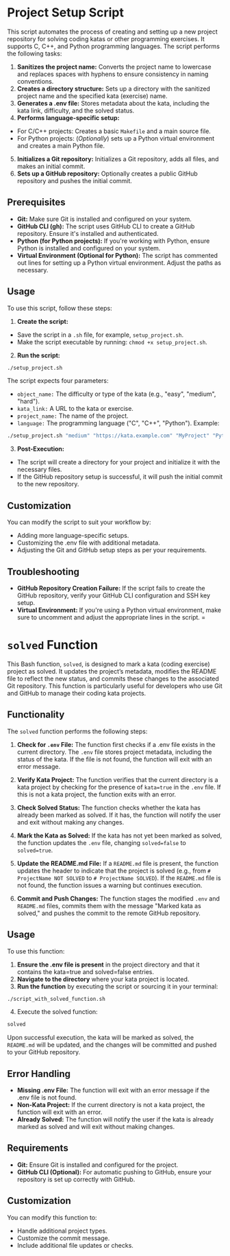 # Project Setup Script
This script automates the process of creating and setting up a new project repository for solving coding katas or other programming exercises. It supports C, C++, and Python programming languages. The script performs the following tasks:

1. **Sanitizes the project name:** Converts the project name to lowercase and replaces spaces with hyphens to ensure consistency in naming conventions.
2. **Creates a directory structure:** Sets up a directory with the sanitized project name and the specified kata (exercise) name.
3. **Generates a .env file:** Stores metadata about the kata, including the kata link, difficulty, and the solved status.
4. **Performs language-specific setup:**
* For C/C++ projects: Creates a basic `Makefile` and a main source file.
* For Python projects: (_Optionally_) sets up a Python virtual environment and creates a main Python file.
5. **Initializes a Git repository:** Initializes a Git repository, adds all files, and makes an initial commit.
6. **Sets up a GitHub repository:** Optionally creates a public GitHub repository and pushes the initial commit.
## Prerequisites
* **Git:** Make sure Git is installed and configured on your system.
* **GitHub CLI (gh):** The script uses GitHub CLI to create a GitHub repository. Ensure it's installed and authenticated.
* **Python (for Python projects):** If you're working with Python, ensure Python is installed and configured on your system.
* **Virtual Environment (Optional for Python):** The script has commented out lines for setting up a Python virtual environment. Adjust the paths as necessary.
## Usage
To use this script, follow these steps:

1. **Create the script:**

* Save the script in a `.sh` file, for example, `setup_project.sh`.
* Make the script executable by running: `chmod +x setup_project.sh`.
2. **Run the script:**

```bash
./setup_project.sh
```
The script expects four parameters:

* `object_name:` The difficulty or type of the kata (e.g., "easy", "medium", "hard").
* `kata_link:` A URL to the kata or exercise.
* `project_name:` The name of the project.
* `language:` The programming language ("C", "C++", "Python").
Example:

```bash
./setup_project.sh "medium" "https://kata.example.com" "MyProject" "Python"
```
3. **Post-Execution:**

* The script will create a directory for your project and initialize it with the necessary files.
* If the GitHub repository setup is successful, it will push the initial commit to the new repository.
## Customization
You can modify the script to suit your workflow by:

* Adding more language-specific setups.
* Customizing the .env file with additional metadata.
* Adjusting the Git and GitHub setup steps as per your requirements.
## Troubleshooting
* **GitHub Repository Creation Failure:** If the script fails to create the GitHub repository, verify your GitHub CLI configuration and SSH key setup.
* **Virtual Environment:** If you're using a Python virtual environment, make sure to uncomment and adjust the appropriate lines in the script.
=
# `solved` Function
This Bash function, `solved`, is designed to mark a kata (coding exercise) project as solved. It updates the project’s metadata, modifies the README file to reflect the new status, and commits these changes to the associated Git repository. This function is particularly useful for developers who use Git and GitHub to manage their coding kata projects.

## Functionality
The `solved` function performs the following steps:

1. **Check for `.env` File:**
The function first checks if a .env file exists in the current directory. The `.env` file stores project metadata, including the status of the kata. If the file is not found, the function will exit with an error message.

2. **Verify Kata Project:**
The function verifies that the current directory is a kata project by checking for the presence of `kata=true` in the `.env` file. If this is not a kata project, the function exits with an error.

3. **Check Solved Status:**
The function checks whether the kata has already been marked as solved. If it has, the function will notify the user and exit without making any changes.

4. **Mark the Kata as Solved:**
If the kata has not yet been marked as solved, the function updates the `.env` file, changing `solved=false` to `solved=true`.

5. **Update the README.md File:**
If a `README.md` file is present, the function updates the header to indicate that the project is solved (e.g., from `# ProjectName NOT SOLVED` to `# ProjectName SOLVED`). If the `README.md` file is not found, the function issues a warning but continues execution.

6. **Commit and Push Changes:**
The function stages the modified `.env` and `README.md` files, commits them with the message "Marked kata as solved," and pushes the commit to the remote GitHub repository.

## Usage
To use this function:

1. **Ensure the .env file is present** in the project directory and that it contains the kata=true and solved=false entries.
2. **Navigate to the directory** where your kata project is located.
3. **Run the function** by executing the script or sourcing it in your terminal:
```bash
./script_with_solved_function.sh
```
4. Execute the solved function:
```bash
solved
```
Upon successful execution, the kata will be marked as solved, the `README.md` will be updated, and the changes will be committed and pushed to your GitHub repository.

## Error Handling
* **Missing .env File:** The function will exit with an error message if the .env file is not found.
* **Non-Kata Project:** If the current directory is not a kata project, the function will exit with an error.
* **Already Solved:** The function will notify the user if the kata is already marked as solved and will exit without making changes.
## Requirements
* **Git:** Ensure Git is installed and configured for the project.
* **GitHub CLI (Optional):** For automatic pushing to GitHub, ensure your repository is set up correctly with GitHub.
## Customization
You can modify this function to:

* Handle additional project types.
* Customize the commit message.
* Include additional file updates or checks.

